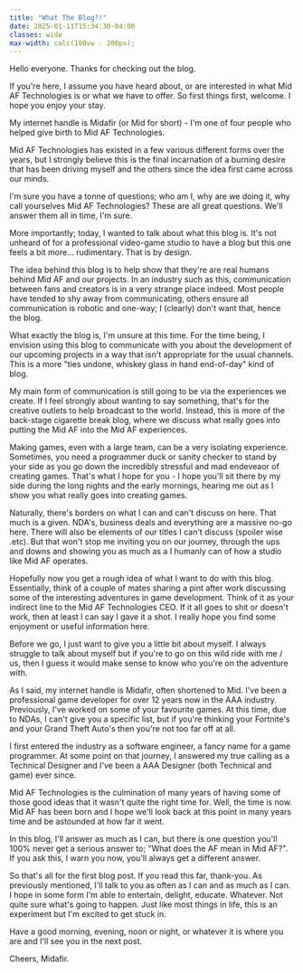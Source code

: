 ```yaml
---
title: "What The Blog?!"
date: 2025-01-11T15:34:30-04:00
classes: wide
max-width: calc(100vw - 200px);
---
```


Hello everyone. Thanks for checking out the blog. 

If you're here, I assume you have heard about, or are interested in what Mid AF Technologies is or what we have to offer. So first things first, welcome. I hope you enjoy your stay.

My internet handle is Midafir (or Mid for short) - I'm one of four people who helped give birth to Mid AF Technologies.

Mid AF Technologies has existed in a few various different forms over the years, but I strongly believe this is the final incarnation of a burning desire that has been driving myself and the others since the idea first came across our minds.

I'm sure you have a tonne of questions; who am I, why are we doing it, why call yourselves Mid AF Technologies? These are all great questions. We'll answer them all in time, I'm sure.

More importantly; today, I wanted to talk about what this blog is. It's not unheard of for a professional video-game studio to have a blog but this one feels a bit more... rudimentary. That is by design.

The idea behind this blog is to help show that they're are real humans behind Mid AF and our projects. In an industry such as this, communication between fans and creators is in a very strange place indeed. Most people have tended to shy away from communicating, others ensure all communication is robotic and one-way; I (clearly) don't want that, hence the blog.

What exactly the blog is, I'm unsure at this time. For the time being, I envision using this blog to communicate with you about the development of our upcoming projects in a way that isn't appropriate for the usual channels. This is a more "ties undone, whiskey glass in hand end-of-day" kind of blog.

My main form of communication is still going to be via the experiences we create. If I feel strongly about wanting to say something, that's for the creative outlets to help broadcast to the world. Instead, this is more of the back-stage cigarette break blog, where we discuss what really goes into putting the Mid AF into the Mid AF experiences. 

Making games, even with a large team, can be a very isolating experience. Sometimes, you need a programmer duck or sanity checker to stand by your side as you go down the incredibly stressful and mad endeveaor of creating games. That's what I hope for you - I hope you'll sit there by my side during the long nights and the early mornings, hearing me out as I show you what really goes into creating games.

Naturally, there's borders on what I can and can't discuss on here. That much is a given. NDA's, business deals and everything are a massive no-go here. There will also be elements of our titles I can't discuss (spoiler wise .etc). But that won't stop me inviting you on our journey, through the ups and downs and showing you as much as a I humanly can of how a studio like Mid AF operates.

Hopefully now you get a rough idea of what I want to do with this blog. Essentially, think of a couple of mates sharing a pint after work discussing some of the interesting adventures in game development. Think of it as your indirect line to the Mid AF Technologies CEO. If it all goes to shit or doesn't work, then at least I can say I gave it a shot. I really hope you find some enjoyment or useful information here.

Before we go, I just want to give you a little bit about myself. I always struggle to talk about myself but if you're to go on this wild ride with me / us, then I guess it would make sense to know who you're on the adventure with.

As I said, my internet handle is Midafir, often shortened to Mid. I've been a professional game developer for over 12 years now in the AAA industry. Previously, I've worked on some of your favourite games. At this time, due to NDAs, I can't give you a specific list, but if you're thinking your Fortnite's and your Grand Theft Auto's then you're not too far off at all.

I first entered the industry as a software engineer, a fancy name for a game programmer. At some point on that journey, I answered my true calling as a Technical Designer and I've been a AAA Designer (both Technical and game) ever since.

Mid AF Technologies is the culmination of many years of having some of those good ideas that it wasn't quite the right time for. Well, the time is now. Mid AF has been born and I hope we'll look back at this point in many years time and be astounded at how far it went.

In this blog, I'll answer as much as I can, but there is one question you'll 100% never get a serious answer to; "What does the AF mean in Mid AF?". If you ask this, I warn you now, you'll always get a different answer.

So that's all for the first blog post. If you read this far, thank-you. As previously mentioned, I'll talk to you as often as I can and as much as I can. I hope in some form I'm able to entertain, delight, educate. Whatever. Not quite sure what's going to happen. Just like most things in life, this is an experiment but I'm excited to get stuck in.

Have a good morning, evening, noon or night, or whatever it is where you are and I'll see you in the next post.

Cheers,
Midafir.